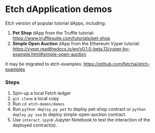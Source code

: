 # Etch dApplication demos
Etch version of popular tutorial dApps, including:

1) **Pet Shop** dApp from the Truffle tutorial: https://www.trufflesuite.com/tutorials/pet-shop
2) **Simple Open Auction** dApp from the Ethereum Vyper tutorial:
https://vyper.readthedocs.io/en/v0.1.0-beta.13/vyper-by-example.html#simple-open-auction

It may be migrated to etch-examples: https://github.com/fetchai/etch-examples


### Steps

1) Spin-up a local Fetch ledger
2) `git clone` a local copy
3) Run `cd etch-demos/demos`
4) Run `python deploy.py pet` to deploy pet-shop contract or `python deploy.py soa` to deploy simple-open-auction contract.
5) Use `interact.ipynb` Jupyter Notebook to test the interaction of the deployed contract(s).
